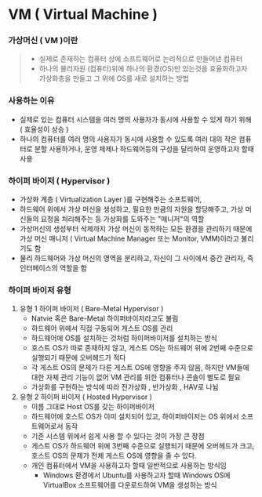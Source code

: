 # VM ( Virtual Machine )


### 가상머신 ( VM )이란
> - 실제로 존재하는 컴퓨터 상에 소프트웨어로 논리적으로 만들어낸 컴퓨터
> - 하나의 물리자원 (컴퓨터)위에 하나의 환경(OS)만 있는것을 효율화하고자 가상화층을 만들고 그 위에 OS를 새로 설치하는 방법


### 사용하는 이유
- 실제로 있는 컴퓨터 시스템을 여러 명의 사용자가 동시에 사용할 수 있게 하기 위해 ( 효율성이 상승 )
- 하나의 컴퓨터를 여러 명의 사용자가 동시에 사용할 수 있도록 여러 대의 작은 컴퓨터로 분할 사용하거나, 운영 체제나 하드웨어등의 구성을 달리하여 운영하고자 할때 사용




### 하이퍼 바이저 ( Hypervisor )
- 가상화 계층 ( Virtualization Layer )를 구현해주는 소프트웨어,
- 하드웨어 위에서 가상 머신을 생성하고, 필요한 만큼의 자원을 할당해주고, 가상 머신들의 요청을 처리해주는 등 가상화를 도와주는 "매니저"의 역할
- 가상머신의 생성부터 삭제까지 가상 머신이 동작하는 모든 환경을 관리하기 때문에 가상 머신 매니저 ( Virtual Machine Manager 또는 Monitor, VMM)이라고 불리기도 함
- 물리 하드웨어와 가상 머신의 영역을 분리하고, 자신이 그 사이에서 중간 관리자, 즉 인터페이스의 역할을 함



### 하이퍼 바이저 유형
1. 유형 1 하이퍼 바이저 ( Bare-Metal Hypervisor )
   - Natvie 혹은 Bare-Metal 하이퍼바이저라고도 불림
   - 하드웨어 위에서 직접 구동되어 게스트 OS를 관리
   - 하드웨어에 OS를 설치하는 것처럼 하이퍼바이저를 설치하는 방식
   - 호스트 OS가 따로 존재하지 않고, 게스트 OS는 하드웨어 위에 2번째 수준으로 실행되기 때문에 오버헤드가 적다
   - 각 게스트 OS의 문제가 다른 게스트 OS에 영향을 주지 않음, 하지만 VM들에 대한 자체 관리 기능이 없어 VM 관리를 위한 컴퓨터나 콘솔이 별도로 필요
   - 가상화를 구현하는 방식에 따라 전가상화 , 반가상화 , HAV로 나뉨
2. 유형 2 하이퍼 바이저 ( Hosted Hypervisor )
   - 이름 그대로 Host OS를 갖는 하이퍼바이저
   - 하드웨어에 호스트 OS가 이미 설치되어 있고, 하이퍼바이저는 OS 위에서 소프트웨어로서 동작
   - 기존 시스템 위에서 쉽게 사용 할 수 있다는 것이 가장 큰 장점
   - 게스트 OS가 하드웨어 위에 3번째 수준으로 실행되기 때문에 오버헤드가 크고, 호스트 OS의 문제가 전체 게스트 OS에 영향을 줄 수 있다.
   - 개인 컴퓨터에서 VM을 사용하고자 할때 일반적으로 사용하는 방식임
     - Windows 환경에서 Ubuntu를 사용하고자 할때 Windows OS에 VirtualBox 소프트웨어를 다운로드하여 VM을 생성하는 방식

